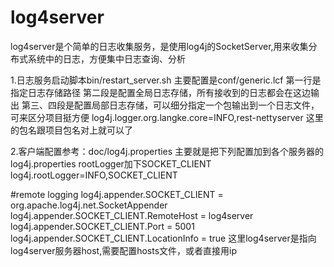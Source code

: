 log4server
===============

log4server是个简单的日志收集服务，是使用log4j的SocketServer,用来收集分布式系统中的日志，方便集中日志查询、分析

1.日志服务启动脚本bin/restart_server.sh
主要配置是conf/generic.lcf
第一行是指定日志存储路径
第二段是配置全局日志存储，所有接收到的日志都会在这边输出
第三、四段是配置局部日志存储，可以细分指定一个包输出到一个日志文件，可来区分项目挺方便
log4j.logger.org.langke.core=INFO,rest-nettyserver
这里的包名跟项目包名对上就可以了

2.客户端配置参考：doc/log4j.properties 
主要就是把下列配置加到各个服务器的log4j.properties
rootLogger加下SOCKET_CLIENT
log4j.rootLogger=INFO,SOCKET_CLIENT

#remote logging
log4j.appender.SOCKET_CLIENT = org.apache.log4j.net.SocketAppender
log4j.appender.SOCKET_CLIENT.RemoteHost = log4server
log4j.appender.SOCKET_CLIENT.Port = 5001
log4j.appender.SOCKET_CLIENT.LocationInfo = true
这里log4server是指向log4server服务器host,需要配置hosts文件，或者直接用ip